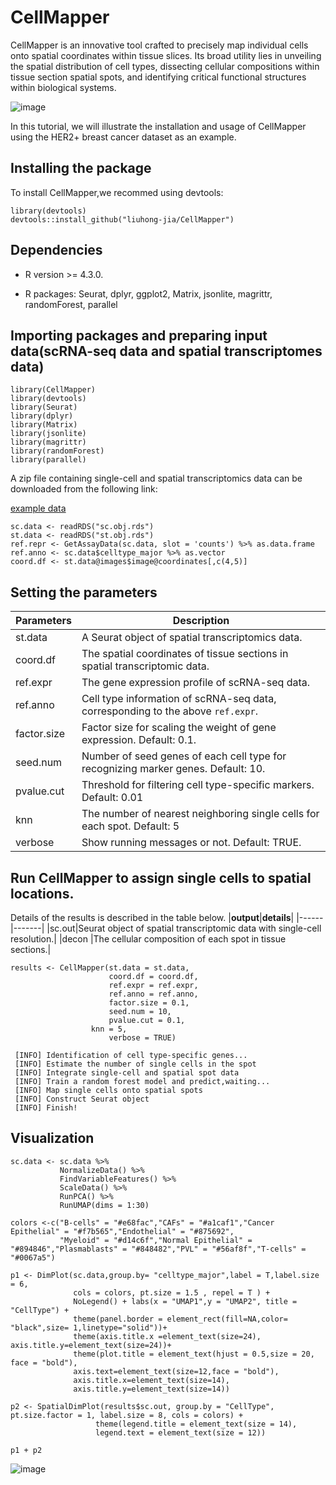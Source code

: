 # CellMapper 
CellMapper is an innovative tool crafted to precisely map individual cells onto spatial coordinates within tissue slices. Its broad utility lies in unveiling the spatial distribution of cell types, dissecting cellular compositions within tissue section spatial spots, and identifying critical functional structures within biological systems.

![image](https://github.com/liuhong-jia/CellMapper/blob/main/vignettes/workflow.png)

In this tutorial, we will illustrate the installation and usage of CellMapper using the HER2+ breast cancer dataset as an example.

## Installing the package
To install CellMapper,we recommed using devtools:

```
library(devtools)
devtools::install_github("liuhong-jia/CellMapper")  
```

## Dependencies
- R version >= 4.3.0.

- R packages: Seurat, dplyr, ggplot2, Matrix, jsonlite, magrittr, randomForest, parallel

## Importing packages and preparing input data(scRNA-seq data and spatial transcriptomes data)

```
library(CellMapper)
library(devtools)
library(Seurat)
library(dplyr)
library(Matrix)
library(jsonlite)
library(magrittr)
library(randomForest)
library(parallel)
```
A zip file containing single-cell and spatial transcriptomics data can be downloaded from the following link:

[example data](https://drive.google.com/file/d/1lu0Y8hknGm6aVKogXZmQAUM7PsxAZghX/view?usp=drive_link)

```
sc.data <- readRDS("sc.obj.rds")
st.data <- readRDS("st.obj.rds")
ref.repr <- GetAssayData(sc.data, slot = 'counts') %>% as.data.frame
ref.anno <- sc.data$celltype_major %>% as.vector
coord.df <- st.data@images$image@coordinates[,c(4,5)]
```

## Setting the parameters
|**Parameters**|**Description**                      |
|----------|-----------------------------------------|
|st.data   |A Seurat object of spatial transcriptomics data.|
|coord.df  |The spatial coordinates of tissue sections in spatial transcriptomic data.|
|ref.expr  | The gene expression profile of scRNA-seq data.|
|ref.anno  |Cell type information of scRNA-seq data, corresponding to the above `ref.expr`.|
|factor.size|Factor size for scaling the weight of gene expression. Default: 0.1.|
|seed.num|Number of seed genes of each cell type for recognizing marker genes. Default: 10.|
|pvalue.cut|Threshold for filtering cell type-specific markers. Default: 0.01|
|knn       |The number of nearest neighboring single cells for each spot. Default: 5|
|verbose   |Show running messages or not. Default: TRUE.|

## Run CellMapper  to assign single cells to spatial locations.
Details of the results is described in the table below.
|**output**|**details**|
|------|-------|
|sc.out|Seurat object of spatial transcriptomic data with single-cell resolution.|
|decon |The cellular composition of each spot in tissue sections.|

    results <- CellMapper(st.data = st.data,
                          coord.df = coord.df,
                          ref.expr = ref.expr,
                          ref.anno = ref.anno,
                          factor.size = 0.1,
                          seed.num = 10,
                          pvalue.cut = 0.1,
		              knn = 5,
                          verbose = TRUE)
   
     [INFO] Identification of cell type-specific genes...
     [INFO] Estimate the number of single cells in the spot
     [INFO] Integrate single-cell and spatial spot data
     [INFO] Train a random forest model and predict,waiting...
     [INFO] Map single cells onto spatial spots
     [INFO] Construct Seurat object
     [INFO] Finish!
  
## Visualization 
```
sc.data <- sc.data %>%
           NormalizeData() %>%
           FindVariableFeatures() %>%
           ScaleData() %>%
           RunPCA() %>%
           RunUMAP(dims = 1:30)
```

```
colors <-c("B-cells" = "#e68fac","CAFs" = "#a1caf1","Cancer Epithelial" = "#f7b565","Endothelial" = "#875692",
           "Myeloid" = "#d14c6f","Normal Epithelial" = "#894846","Plasmablasts" = "#848482","PVL" = "#56af8f","T-cells" = "#0067a5")

p1 <- DimPlot(sc.data,group.by= "celltype_major",label = T,label.size = 6,
              cols = colors, pt.size = 1.5 , repel = T ) + 
              NoLegend() + labs(x = "UMAP1",y = "UMAP2", title = "CellType") +
              theme(panel.border = element_rect(fill=NA,color= "black",size= 1,linetype="solid"))+
              theme(axis.title.x =element_text(size=24), axis.title.y=element_text(size=24))+
              theme(plot.title = element_text(hjust = 0.5,size = 20, face = "bold"),
              axis.text=element_text(size=12,face = "bold"),
              axis.title.x=element_text(size=14),
              axis.title.y=element_text(size=14))

p2 <- SpatialDimPlot(results$sc.out, group.by = "CellType", pt.size.factor = 1, label.size = 8, cols = colors) + 
                   theme(legend.title = element_text(size = 14),  
                   legend.text = element_text(size = 12))

p1 + p2
```
![image](https://github.com/liuhong-jia/CellMapper/blob/main/vignettes/mapping.png)
